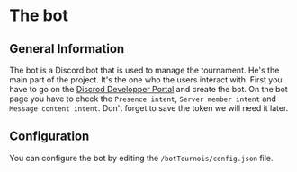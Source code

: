 # The bot
## General Information
The bot is a Discord bot that is used to manage the tournament. He's the main part of the project. It's the one who the users interact with. First you have to go on the [Discrod Developper Portal](https://discord.com/developers/applications) and create the bot. On the bot page you have to check the `Presence intent`, `Server member intent` and `Message content intent`. Don't forget to save the token we will need it later.
## Configuration
You can configure the bot by editing the `/botTournois/config.json` file.
